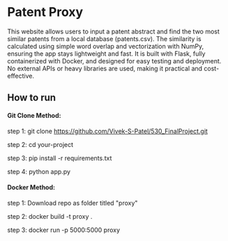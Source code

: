 
# Patent Proxy

This website allows users to input a patent abstract and find the two most similar patents from a local database (patents.csv). The similarity is calculated using simple word overlap and vectorization with NumPy, ensuring the app stays lightweight and fast. It is built with Flask, fully containerized with Docker, and designed for easy testing and deployment. No external APIs or heavy libraries are used, making it practical and cost-effective.

## How to run

#### Git Clone Method:

step 1: git clone https://github.com/Vivek-S-Patel/530_FinalProject.git

step 2: cd your-project

step 3: pip install -r requirements.txt

step 4: python app.py

#### Docker Method:
step 1: Download repo as folder titled "proxy"

step 2: docker build -t proxy .

step 3: docker run -p 5000:5000 proxy
